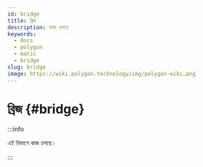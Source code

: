 ```yaml
---
id: bridge
title: ব্রিজ
description: কাজ চলছে
keywords:
  - docs
  - polygon
  - matic
  - bridge
slug: bridge
image: https://wiki.polygon.technology/img/polygon-wiki.png
---
```


# ব্রিজ {#bridge}

:::info

এই বিভাগে কাজ চলছে।

:::